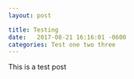 ```yaml
---
layout: post

title: Testing
date:   2017-08-21 16:16:01 -0600
categories: Test one two three
---
```


This is a test post
